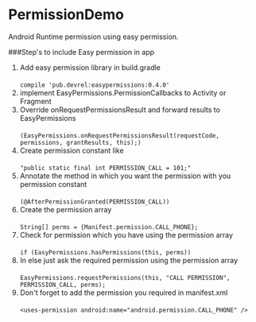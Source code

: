 # PermissionDemo
Android Runtime permission using easy permission.

###Step's to include Easy permission in app

1. Add easy permission library in build.gradle<br><br>
 ```compile 'pub.devrel:easypermissions:0.4.0'```
2. implement EasyPermissions.PermissionCallbacks to Activity or Fragment
3. Override onRequestPermissionsResult and forward results to EasyPermissions<br><br> 
```(EasyPermissions.onRequestPermissionsResult(requestCode, permissions, grantResults, this);)```
4. Create permission constant like <br><br> ```"public static final int PERMISSION_CALL = 101;"```
5. Annotate the method in which you want the permission with you permission constant<br><br> 
```(@AfterPermissionGranted(PERMISSION_CALL))```
6. Create the permission array<br><br> 
```String[] perms = {Manifest.permission.CALL_PHONE};```
7. Check for permission which you have using the permission array<br><br> 
```if (EasyPermissions.hasPermissions(this, perms))```
8. In else just ask the required permission using the permission array<br><br> 
```EasyPermissions.requestPermissions(this, "CALL PERMISSION", PERMISSION_CALL, perms);``` 
9. Don't forget to add the permission you required in manifest.xml<br><br>
```<uses-permission android:name="android.permission.CALL_PHONE" />```
   
